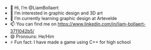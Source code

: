 - 👋 Hi, I’m @LiamBollaert
- 👀 I’m interested in graphic design and 3D art
- 🌱 I’m currently learning graphic design at Artevelde
- 📫 You can find me on https://www.linkedin.com/in/liam-bollaert-3711042b5/
- 😄 Pronouns: He/Him
- ⚡ Fun fact: I have made a game using C++ for high school

<!---
LiamBollaert/LiamBollaert is a ✨ special ✨ repository because its `README.md` (this file) appears on your GitHub profile.
You can click the Preview link to take a look at your changes.
--->
